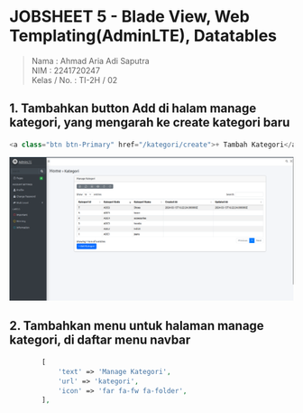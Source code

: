 # JOBSHEET 5 - Blade View, Web Templating(AdminLTE), Datatables

> Nama : Ahmad Aria Adi Saputra <br>
> NIM : 2241720247 <br>
> Kelas / No. : TI-2H / 02

## 1. Tambahkan button Add di halam manage kategori, yang mengarah ke create kategori baru

```php
<a class="btn btn-Primary" href="/kategori/create">+ Tambah Kategori</a>
```

![alt text](image.png)

## 2. Tambahkan menu untuk halaman manage kategori, di daftar menu navbar

```php
        [
            'text' => 'Manage Kategori',
            'url' => 'kategori',
            'icon' => 'far fa-fw fa-folder',
        ],
```
